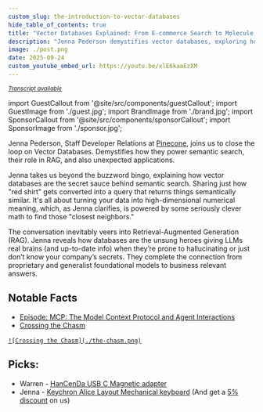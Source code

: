 ```yaml
---
custom_slug: the-introduction-to-vector-databases
hide_table_of_contents: true
title: "Vector Databases Explained: From E-commerce Search to Molecule Research"
description: "Jenna Pederson demystifies vector databases, exploring how they power semantic search, their role in RAG, and unexpected applications."
image: ./post.png
date: 2025-09-24
custom_youtube_embed_url: https://youtu.be/xlE6kaaEzXM
---
```


<small>

_[Transcript available](./transcript.txt)_

</small>

import GuestCallout from '@site/src/components/guestCallout';
import GuestImage from './guest.jpg';
import BrandImage from './brand.jpg';
import SponsorCallout from '@site/src/components/sponsorCallout';
import SponsorImage from './sponsor.jpg';

<div style={{ display: "flex", justifyContent: 'space-around', alignItems: 'center', flexWrap: "wrap"  }}>
    <GuestCallout name="Jenna Pederson" link="https://www.linkedin.com/in/jennapederson/" image={GuestImage} brandImg={BrandImage} />
    <SponsorCallout name="Attribute" tagline="FinOps without Tagging" link="http://dev0ps.fyi/attribute" image={SponsorImage} />
</div>

Jenna Pederson, Staff Developer Relations at [Pinecone](https://www.pinecone.io/), joins us to close the loop on Vector Databases. Demystifies how they power semantic search, their role in RAG, and also unexpected applications.

Jenna takes us beyond the buzzword bingo, explaining how vector databases are the secret sauce behind semantic search. Sharing just how "red shirt" gets converted into a query that returns things semantically similar.  It's all about turning your data into high-dimensional numerical meaning, which, as Jenna clarifies, is powered by some seriously clever math to find those "closest neighbors."

The conversation inevitably veers into Retrieval-Augmented Generation (RAG). Jenna reveals how databases are the unsung heroes giving LLMs real brains (and up-to-date info) when they’re prone to hallucinating or just don’t know your company’s secrets. They complete the connection from proprietary and generalist foundational models to business relevant answers.

## Notable Facts
* [Episode: MCP: The Model Context Protocol and Agent Interactions](https://adventuresindevops.com/episodes/mcp-servers-and-agent-interactions/)
* [Crossing the Chasm](https://amzn.to/4mygNr3)

<a className="img-small" href="https://amzn.to/4mygNr3">
    
    ![Crossing the Chasm](./the-chasm.png)

</a>

## Picks:
* Warren - [HanCenDa USB C Magnetic adapter](https://amzn.to/3K9vfIT)
* Jenna - [Keychron Alice Layout Mechanical keyboard](https://www.keychron.com/products/keychron-q10-alice-layout-qmk-custom-mechanical-keyboard?ref=adventures-in-devops) (And get a [5% discount](https://www.keychron.com/products/keychron-q10-alice-layout-qmk-custom-mechanical-keyboard?ref=adventures-in-devops) on us)
